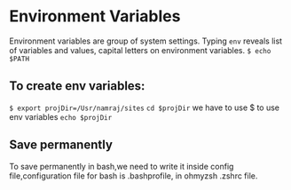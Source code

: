 # Environment Variables
 Environment variables are group of system settings. Typing
`env` reveals list of variables and values, capital letters on environment variables.
`$ echo $PATH`

## To create env variables:
`$ export projDir=/Usr/namraj/sites`
`cd $projDir`  we have to use $ to use env variables
`echo $projDir` 

## Save permanently 
To save permanently in bash,we need to write it inside config
file,configuration file for bash is
.bashprofile, in ohmyzsh .zshrc file.